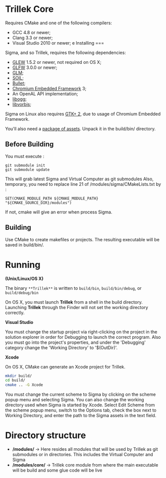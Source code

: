 Trillek Core
==============

Requires CMake and one of the following compilers:

* GCC 4.8 or newer;
* Clang 3.3 or newer;
* Visual Studio 2010 or newer;
e
Installing
===

Sigma, and so Trillek, requires the following dependencies:
* [GLEW](http://glew.sourceforge.net) 1.5.2 or newer, not required on OS X;
* [GLFW](http://www.glfw.org) 3.0.0 or newer;
* [GLM](http://glm.g-truc.net);
* [SOIL](http://www.lonesock.net/soil.html);
* [Bullet](http://www.bulletphysics.org);
* [Chromium Embedded Framework](http://code.google.com/p/chromiumembedded) 3;
* An OpenAL API implementation;
* [libogg](https://www.xiph.org/ogg/);
* [libvorbis](https://www.xiph.org/ogg/);

Sigma on Linux also requires [GTK+ 2](http://www.gtk.org), due to usage of Chromium Embedded Framework.


You'll also need a [package of assets](http://wiki.trillek.org/wiki/Assets).  Unpack it in the build/bin/ directory.

## Before Building ##

You must execute :

    git submodule init
    git submodule update
    
This will grab latest Sigma and Virtual Computer as git submodules
Also, temporary, you need to replace line 21 of /modules/sigma/CMakeLists.txt by :

    SET(CMAKE_MODULE_PATH ${CMAKE_MODULE_PATH} "${CMAKE_SOURCE_DIR}/modules")
    
If not, cmake will give an error when process Sigma.

## Building ##

Use CMake to create makefiles or projects. The resulting executable will be saved in build/bin/.

Running
===

__(Unix/Linux/OS X)__

The binary `**Trillek**` is written to `build/bin`, `build/bin/debug`, or `build/debug/bin`

On OS X, you must launch **Trillek** from a shell in the build directory.  Launching **Trillek** through the Finder will not set the working directory correctly.

__Visual Studio__

You must change the startup project via right-clicking on the project in the solution explorer in order for Debugging to launch the correct program.
Also you must go into the project's properties, and under the 'Debugging' category change the 'Working Directory' to '$(OutDir)'.

__Xcode__

On OS X, CMake can generate an Xcode project for Trillek.

```sh
mkdir build/
cd build/
cmake .. -G Xcode
```

You must change the current scheme to Sigma by clicking on the scheme popup menu and selecting Sigma.  You can also change the working directory used when Sigma is started by Xcode.  Select Edit Scheme from the scheme popup menu, switch to the Options tab, check the box next to Working Directory, and enter the path to the Sigma assets in the text field.


Directory structure
===

* **/modules/** -> Here resides all modules that will be used by Trillek as git submodules or in directories. This includes the Virtual Computer and Sigma
* **/modules/core/** -> Trillek core module from where the main executable will be build and some glue code will be live

